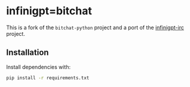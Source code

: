 # infinigpt=bitchat


This is a fork of the `bitchat-python` project and a port of the [infinigpt-irc](https://github.com/h1ddenpr0cess20/infinigpt-irc) project.

## Installation

Install dependencies with:

```bash
pip install -r requirements.txt
```